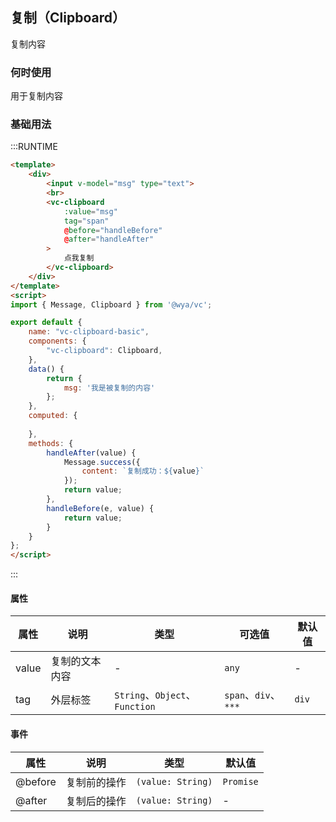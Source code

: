 ## 复制（Clipboard）

复制内容

### 何时使用

用于复制内容

### 基础用法
:::RUNTIME
```html
<template>
	<div>
		<input v-model="msg" type="text">
		<br>
		<vc-clipboard 
			:value="msg" 
			tag="span"
			@before="handleBefore"
			@after="handleAfter"
		>
			点我复制
		</vc-clipboard>
	</div>
</template>
<script>
import { Message, Clipboard } from '@wya/vc';

export default {
	name: "vc-clipboard-basic",
	components: {
		"vc-clipboard": Clipboard,
	},
	data() {
		return {
			msg: '我是被复制的内容'
		};
	},
	computed: {
		
	},
	methods: {
		handleAfter(value) {
			Message.success({
				content: `复制成功：${value}`
			});
			return value;
		},
		handleBefore(e, value) {
			return value;
		}
	}
};
</script>
```
:::

#### 属性

属性 | 说明 | 类型 | 可选值 | 默认值
---|---|---|---|---
value | 复制的文本内容 | - | `any` | -
tag | 外层标签 | `String`、`Object`、`Function`| `span`、`div`、`***` | `div`

#### 事件

属性 | 说明 | 类型 | 默认值
---|---|---|---
@before | 复制前的操作 | `(value: String)` |  `Promise`
@after | 复制后的操作 | `(value: String)` | -



